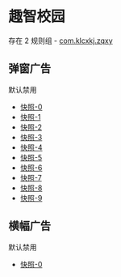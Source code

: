 # 趣智校园

存在 2 规则组 - [com.klcxkj.zqxy](/src/apps/com.klcxkj.zqxy.ts)

## 弹窗广告

默认禁用

- [快照-0](https://i.gkd.li/import/13195649)
- [快照-1](https://i.gkd.li/import/12781415)
- [快照-2](https://i.gkd.li/import/12781461)
- [快照-3](https://i.gkd.li/import/13488673)
- [快照-4](https://i.gkd.li/import/13546464)
- [快照-5](https://i.gkd.li/import/13071301)
- [快照-6](https://i.gkd.li/import/13274836)
- [快照-7](https://i.gkd.li/import/13274836)
- [快照-8](https://i.gkd.li/import/13707849)
- [快照-9](https://i.gkd.li/import/13274838)

## 横幅广告

默认禁用

- [快照-0](https://i.gkd.li/import/13488870)
